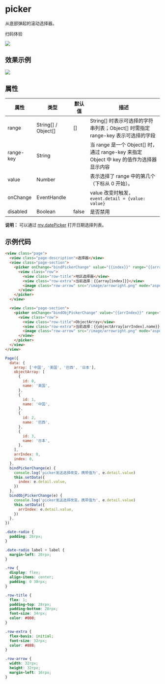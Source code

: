 # picker

从底部弹起的滚动选择器。

扫码体验

![](https://cache.amap.com/ecology/tool/miniapp/1563520438287.png)

## 效果示例

![](https://intranetproxy.alipay.com/skylark/lark/0/2019/png/62912/1559295322121-2137be0d-a3bf-47be-8240-3edb3daacef8.png#alt=The%20screenshot%20of%20picker)

## 属性
| 属性 | 类型 | 默认值 | 描述 |
| --- | --- | --- | --- |
| range | String[] / Object[] | [] | String[] 时表示可选择的字符串列表；Object[] 时需指定 range-key 表示可选择的字段 |
| range-key | String |  | 当 range 是一个 Object[] 时，通过 range-key 来指定 Object 中 key 的值作为选择器显示内容 |
| value | Number |  | 表示选择了 range 中的第几个（下标从 0 开始）。 |
| onChange | EventHandle |  | value 改变时触发，`event.detail = {value: value}` |
| disabled | Boolean | false | 是否禁用 |


**说明：** 可以通过 [my.datePicker](../api/datePicker) 打开日期选择列表。

## 示例代码

```html
<view class="page">
  <view class="page-description">选择器</view>
  <view class="page-section">
    <picker onChange="bindPickerChange" value="{{index}}" range="{{array}}">
      <view class="row">
        <view class="row-title">地区选择器</view>
        <view class="row-extra">当前选择：{{array[index]}}</view>
        <image class="row-arrow" src="/image/arrowright.png" mode="aspectFill" />
      </view>
    </picker>
  </view>

  <view class="page-section">
    <picker onChange="bindObjPickerChange" value="{{arrIndex}}" range="{{objectArray}}" range-key="name">
      <view class="row">
        <view class="row-title">ObjectArray</view>
        <view class="row-extra">当前选择：{{objectArray[arrIndex].name}}</view>
        <image class="row-arrow" src="/image/arrowright.png" mode="aspectFill" />
      </view>
    </picker>
  </view>
</view>
```

```javascript
Page({
  data: {
    array: ['中国', '美国', '巴西', '日本'],
    objectArray: [
      {
        id: 0,
        name: '美国',
      },
      {
        id: 1,
        name: '中国',
      },
      {
        id: 2,
        name: '巴西',
      },
      {
        id: 3,
        name: '日本',
      },
    ],
    arrIndex: 0,
    index: 0,
  },
  bindPickerChange(e) {
    console.log('picker发送选择改变，携带值为', e.detail.value)
    this.setData({
      index: e.detail.value,
    })
  },
  bindObjPickerChange(e) {
    console.log('picker发送选择改变，携带值为', e.detail.value)
    this.setData({
      arrIndex: e.detail.value,
    })
  },
})
```

```css
.date-radio {
  padding: 26rpx;
}

.date-radio label + label {
  margin-left: 20rpx;
}

.row {
  display: flex;
  align-items: center;
  padding: 0 30rpx;
}

.row-title {
  flex: 1;
  padding-top: 28rpx;
  padding-bottom: 28rpx;
  font-size: 34rpx;
  color: #000;
}

.row-extra {
  flex-basis: initial;
  font-size: 32rpx;
  color: #888;
}

.row-arrow {
  width: 32rpx;
  height: 32rpx;
  margin-left: 16rpx;
}
```
